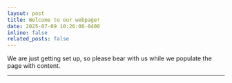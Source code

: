 ```yaml
---
layout: post
title: Welcome to our webpage!
date: 2025-07-09 10:26:00-0400
inline: false
related_posts: false
---
```


We are just getting set up, so please bear with us while we populate the page with content.

---
